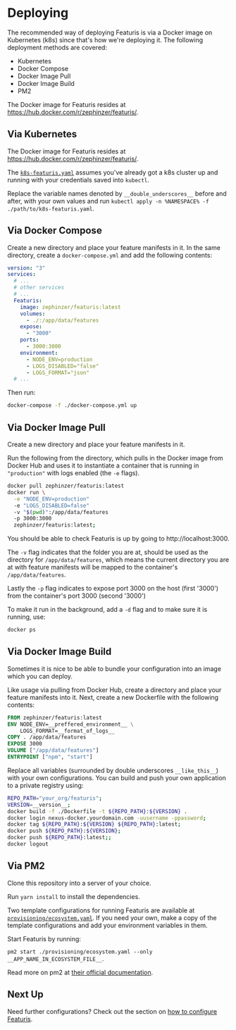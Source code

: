 # Deploying
The recommended way of deploying Featuris is via a Docker image on Kubernetes (k8s) since that's how we're deploying it. The following deployment methods are covered:

- Kubernetes
- Docker Compose
- Docker Image Pull
- Docker Image Build
- PM2

The Docker image for Featuris resides at https://hub.docker.com/r/zephinzer/featuris/.

## Via Kubernetes
The Docker image for Featuris resides at https://hub.docker.com/r/zephinzer/featuris/.

The [`k8s-featuris.yaml`](example/k8s-featuris.yaml) assumes you've already got a k8s cluster up and running with your credentials saved into `kubectl`.

Replace the variable names denoted by `__double_underscores__` before and after, with your own values and run `kubectl apply -n %NAMESPACE% -f ./path/to/k8s-featuris.yaml`.

## Via Docker Compose
Create a new directory and place your feature manifests in it. In the same directory, create a `docker-compose.yml` and add the following contents:

```yaml
version: "3"
services:
  # ...
  # other services
  # ...
  Featuris:
    image: zephinzer/featuris:latest
    volumes:
      - ./:/app/data/features
    expose:
      - "3000"
    ports:
      - 3000:3000
    environment:
      - NODE_ENV=production
      - LOGS_DISABLED="false"
      - LOGS_FORMAT="json"
  # ...
```

Then run:

```bash
docker-compose -f ./docker-compose.yml up
```

## Via Docker Image Pull
Create a new directory and place your feature manifests in it.

Run the following from the directory, which pulls in the Docker image from Docker Hub and uses it to instantiate a container that is running in `"production"` with logs enabled (the `-e` flags).

```bash
docker pull zephinzer/featuris:latest
docker run \
  -e "NODE_ENV=production"
  -e "LOGS_DISABLED=false"
  -v "$(pwd)":/app/data/features
  -p 3000:3000
  zephinzer/featuris:latest;
```

You should be able to check Featuris is up by going to http://localhost:3000.

The `-v` flag indicates that the folder you are at, should be used as the directory for `/app/data/features`, which means the current directory you are at with feature manifests will be mapped to the container's `/app/data/features`.

Lastly the `-p` flag indicates to expose port 3000 on the host (first '3000') from the container's port 3000 (second '3000')

To make it run in the background, add a `-d` flag and to make sure it is running, use:

```bash
docker ps
```

## Via Docker Image Build
Sometimes it is nice to be able to bundle your configuration into an image which you can deploy.

Like usage via pulling from Docker Hub, create a directory and place your feature manifests into it. Next, create a new Dockerfile with the following contents:

```Dockerfile
FROM zephinzer/featuris:latest
ENV NODE_ENV=__preffered_environment__ \
    LOGS_FORMAT=__format_of_logs__
COPY . /app/data/features
EXPOSE 3000
VOLUME ["/app/data/features"]
ENTRYPOINT ["npm", "start"]
```

Replace all variables (surrounded by double underscores `__like_this__`) with your own configurations. You can build and push your own application to a private registry using:

```bash
REPO_PATH="your_org/featuris";
VERSION=__version__;
docker build -f ./Dockerfile -t ${REPO_PATH}:${VERSION} .
docker login nexus-docker.yourdomain.com -uusername -ppassword;
docker tag ${REPO_PATH}:${VERSION} ${REPO_PATH}:latest;
docker push ${REPO_PATH}:${VERSION};
docker push ${REPO_PATH}:latest;;
docker logout
```

## Via PM2
Clone this repository into a server of your choice.

Run `yarn install` to install the dependencies.

Two template configurations for running Featuris are available at [`provisioning/ecosystem.yaml`](../provisioning/ecosystem.yaml). If you need your own, make a copy of the template configurations and add your environment variables in them.

Start Featuris by running:

`pm2 start ./provisioning/ecosystem.yaml --only __APP_NAME_IN_ECOSYSTEM_FILE__`.

Read more on pm2 at [their official documentation](http://pm2.keymetrics.io/docs/usage/pm2-doc-single-page/).

## Next Up
Need further configurations? Check out the section on [how to configure Featuris](configuration.md).
